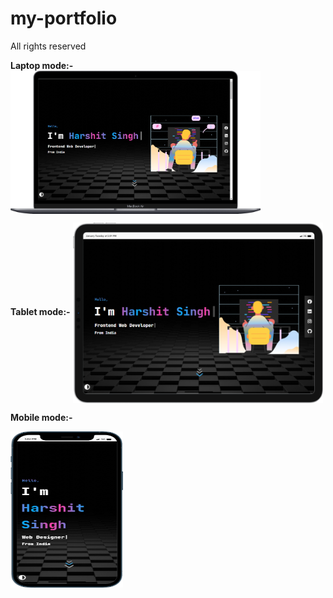 # my-portfolio

All rights reserved

<b>Laptop mode:-</b>
<img align="center" width=400 alt="coding" src="./Readme-assets/Laptop.png"/>

<b>Tablet mode:-</b>
<img align="center" width=400 alt="coding" src="./Readme-assets/Tablet.png"/>

<b>Mobile mode:-</b>

<img align="center" width=180 height=250 alt="coding" src="./Readme-assets/Mobile.png"/>

